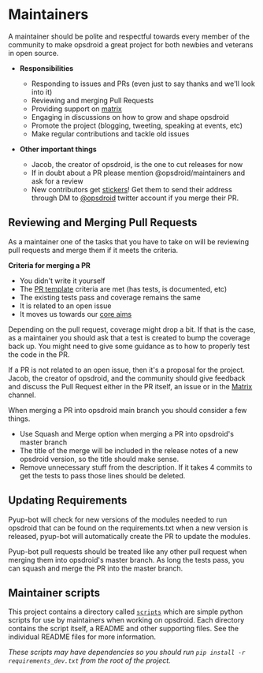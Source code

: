 # Maintainers

A maintainer should be polite and respectful towards every member of the community to make opsdroid a great project for both newbies and veterans in open source.


- **Responsibilities**
  - Responding to issues and PRs (even just to say thanks and we'll look into it)
  - Reviewing and merging Pull Requests
  - Providing support on [matrix](https://riot.im/app/#/room/#opsdroid-general:matrix.org)
  - Engaging in discussions on how to grow and shape opsdroid
  - Promote the project (blogging, tweeting, speaking at events, etc)
  - Make regular contributions and tackle old issues
 
- **Other important things**
  - Jacob, the creator of opsdroid, is the one to cut releases for now
  - If in doubt about a PR please mention @opsdroid/maintainers and ask for a review
  - New contributors get [stickers](https://medium.com/opsdroid/stickers-for-contributors-a0a1f9c30ec1)! Get them to send their address through DM to [@opsdroid](https://twitter.com/opsdroid) twitter account if you merge their PR.

## Reviewing and Merging Pull Requests
As a maintainer one of the tasks that you have to take on will be reviewing pull requests and merge them if it meets the criteria. 

**Criteria for merging a PR**
  - You didn't write it yourself
  - The [PR template](PULL_REQUEST_TEMPLATE.md) criteria are met (has tests, is documented, etc)
  - The existing tests pass and coverage remains the same
  - It is related to an open issue
  - It moves us towards our [core aims](https://github.com/opsdroid/opsdroid/issues/1)
  
Depending on the pull request, coverage might drop a bit. If that is the case, as a maintainer you should ask that a test is created to bump the coverage back up. You might need to give some guidance as to how to properly test the code in the PR.

If a PR is not related to an open issue, then it's a proposal for the project. Jacob, the creator of opsdroid, and the community should give feedback and discuss the Pull Request either in the PR itself, an issue or in the [Matrix](https://riot.im/app/#/room/#opsdroid-general:matrix.org) channel.

When merging a PR into opsdroid main branch you should consider a few things.
- Use Squash and Merge option when merging a PR into opsdroid's master branch
- The title of the merge will be included in the release notes of a new opsdroid version, so the title should make sense.
- Remove unnecessary stuff from the description. If it takes 4 commits to get the tests to pass those lines should be deleted.

## Updating Requirements

Pyup-bot will check for new versions of the modules needed to run opsdroid that can be found on the requirements.txt when a new version is released, pyup-bot will automatically create the PR to update the modules.

Pyup-bot pull requests should be treated like any other pull request when merging them into opsdroid's master branch. As long the tests pass, you can squash and merge the PR into the master branch.

## Maintainer scripts

This project contains a directory called [`scripts`](https://github.com/opsdroid/opsdroid/tree/master/scripts) which are simple python scripts for use by maintainers when working on opsdroid. Each directory contains the script itself, a README and other supporting files. See the individual README files for more information.

_These scripts may have dependencies so you should run `pip install -r requirements_dev.txt` from the root of the project._
